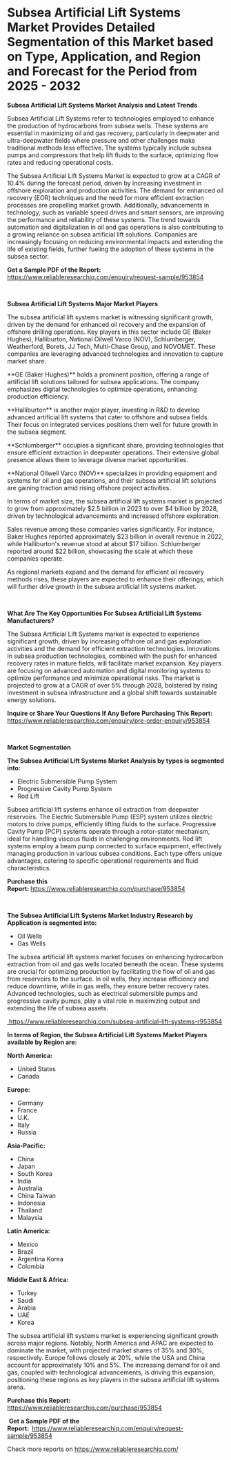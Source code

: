 <p><h1>Subsea Artificial Lift Systems Market Provides Detailed Segmentation of this Market based on Type, Application, and Region and Forecast for the Period from 2025 - 2032</h1></p><p><strong>Subsea Artificial Lift Systems Market Analysis and Latest Trends</strong></p>
<p><p>Subsea Artificial Lift Systems refer to technologies employed to enhance the production of hydrocarbons from subsea wells. These systems are essential in maximizing oil and gas recovery, particularly in deepwater and ultra-deepwater fields where pressure and other challenges make traditional methods less effective. The systems typically include subsea pumps and compressors that help lift fluids to the surface, optimizing flow rates and reducing operational costs.</p><p>The Subsea Artificial Lift Systems Market is expected to grow at a CAGR of 10.4% during the forecast period, driven by increasing investment in offshore exploration and production activities. The demand for enhanced oil recovery (EOR) techniques and the need for more efficient extraction processes are propelling market growth. Additionally, advancements in technology, such as variable speed drives and smart sensors, are improving the performance and reliability of these systems. The trend towards automation and digitalization in oil and gas operations is also contributing to a growing reliance on subsea artificial lift solutions. Companies are increasingly focusing on reducing environmental impacts and extending the life of existing fields, further fueling the adoption of these systems in the subsea sector.</p></p>
<p><strong>Get a Sample PDF of the Report:&nbsp;</strong> <a href="https://www.reliableresearchiq.com/enquiry/request-sample/953854?utm_campaign=2758&utm_medium=2&utm_source=Github&utm_content=ia&utm_term=07032025&utm_id=subsea-artificial-lift-systems">https://www.reliableresearchiq.com/enquiry/request-sample/953854</a></p>
<p>&nbsp;</p>
<p><strong>Subsea Artificial Lift Systems Major Market Players</strong></p>
<p><p>The subsea artificial lift systems market is witnessing significant growth, driven by the demand for enhanced oil recovery and the expansion of offshore drilling operations. Key players in this sector include GE (Baker Hughes), Halliburton, National Oilwell Varco (NOV), Schlumberger, Weatherford, Borets, JJ Tech, Multi-Chase Group, and NOVOMET. These companies are leveraging advanced technologies and innovation to capture market share.</p><p>**GE (Baker Hughes)** holds a prominent position, offering a range of artificial lift solutions tailored for subsea applications. The company emphasizes digital technologies to optimize operations, enhancing production efficiency.</p><p>**Halliburton** is another major player, investing in R&D to develop advanced artificial lift systems that cater to offshore and subsea fields. Their focus on integrated services positions them well for future growth in the subsea segment.</p><p>**Schlumberger** occupies a significant share, providing technologies that ensure efficient extraction in deepwater operations. Their extensive global presence allows them to leverage diverse market opportunities.</p><p>**National Oilwell Varco (NOV)** specializes in providing equipment and systems for oil and gas operations, and their subsea artificial lift solutions are gaining traction amid rising offshore project activities.</p><p>In terms of market size, the subsea artificial lift systems market is projected to grow from approximately $2.5 billion in 2023 to over $4 billion by 2028, driven by technological advancements and increased offshore exploration.</p><p>Sales revenue among these companies varies significantly. For instance, Baker Hughes reported approximately $23 billion in overall revenue in 2022, while Halliburton's revenue stood at about $17 billion. Schlumberger reported around $22 billion, showcasing the scale at which these companies operate.</p><p>As regional markets expand and the demand for efficient oil recovery methods rises, these players are expected to enhance their offerings, which will further drive growth in the subsea artificial lift systems market.</p></p>
<p>&nbsp;</p>
<p><strong>What Are The Key Opportunities For Subsea Artificial Lift Systems Manufacturers?</strong></p>
<p><p>The Subsea Artificial Lift Systems market is expected to experience significant growth, driven by increasing offshore oil and gas exploration activities and the demand for efficient extraction technologies. Innovations in subsea production technologies, combined with the push for enhanced recovery rates in mature fields, will facilitate market expansion. Key players are focusing on advanced automation and digital monitoring systems to optimize performance and minimize operational risks. The market is projected to grow at a CAGR of over 5% through 2028, bolstered by rising investment in subsea infrastructure and a global shift towards sustainable energy solutions.</p></p>
<p><strong>Inquire or Share Your Questions If Any Before Purchasing This Report:</strong> <a href="https://www.reliableresearchiq.com/enquiry/pre-order-enquiry/953854?utm_campaign=2758&utm_medium=2&utm_source=Github&utm_content=ia&utm_term=07032025&utm_id=subsea-artificial-lift-systems">https://www.reliableresearchiq.com/enquiry/pre-order-enquiry/953854</a></p>
<p>&nbsp;</p>
<p><strong>Market Segmentation</strong></p>
<p><strong>The Subsea Artificial Lift Systems Market Analysis by types is segmented into:</strong></p>
<p><ul><li>Electric Submersible Pump System</li><li>Progressive Cavity Pump System</li><li>Rod Lift</li></ul></p>
<p><p>Subsea artificial lift systems enhance oil extraction from deepwater reservoirs. The Electric Submersible Pump (ESP) system utilizes electric motors to drive pumps, efficiently lifting fluids to the surface. Progressive Cavity Pump (PCP) systems operate through a rotor-stator mechanism, ideal for handling viscous fluids in challenging environments. Rod lift systems employ a beam pump connected to surface equipment, effectively managing production in various subsea conditions. Each type offers unique advantages, catering to specific operational requirements and fluid characteristics.</p></p>
<p><strong>Purchase this Report:&nbsp;</strong><a href="https://www.reliableresearchiq.com/purchase/953854?utm_campaign=2758&utm_medium=2&utm_source=Github&utm_content=ia&utm_term=07032025&utm_id=subsea-artificial-lift-systems">https://www.reliableresearchiq.com/purchase/953854</a></p>
<p>&nbsp;</p>
<p><strong>The Subsea Artificial Lift Systems Market Industry Research by Application is segmented into:</strong></p>
<p><ul><li>Oil Wells</li><li>Gas Wells</li></ul></p>
<p><p>The subsea artificial lift systems market focuses on enhancing hydrocarbon extraction from oil and gas wells located beneath the ocean. These systems are crucial for optimizing production by facilitating the flow of oil and gas from reservoirs to the surface. In oil wells, they increase efficiency and reduce downtime, while in gas wells, they ensure better recovery rates. Advanced technologies, such as electrical submersible pumps and progressive cavity pumps, play a vital role in maximizing output and extending the life of subsea assets.</p></p>
<p><a href="https://www.reliableresearchiq.com/subsea-artificial-lift-systems-r953854?utm_campaign=2758&utm_medium=2&utm_source=Github&utm_content=ia&utm_term=07032025&utm_id=subsea-artificial-lift-systems">&nbsp;https://www.reliableresearchiq.com/subsea-artificial-lift-systems-r953854</a></p>
<p><strong>In terms of Region, the Subsea Artificial Lift Systems Market Players available by Region are:</strong></p>
<p>
    <p> <strong> North America: </strong>
        <ul>
            <li>United States</li>
            <li>Canada</li>
        </ul>
        </p> 
    <p> <strong> Europe: </strong>
        <ul>
            <li>Germany</li>
            <li>France</li>
            <li>U.K.</li>
            <li>Italy</li>
            <li>Russia</li>
        </ul>
        </p> 
    <p> <strong> Asia-Pacific: </strong>
        <ul>
            <li>China</li>
            <li>Japan</li>
            <li>South Korea</li>
            <li>India</li>
            <li>Australia</li>
            <li>China Taiwan</li>
            <li>Indonesia</li>
            <li>Thailand</li>
            <li>Malaysia</li>
        </ul>
        </p> 
    <p> <strong> Latin America: </strong>
        <ul>
            <li>Mexico</li>
            <li>Brazil</li>
            <li>Argentina Korea</li>
            <li>Colombia</li>
        </ul>
        </p> 
    <p> <strong> Middle East & Africa: </strong>
        <ul>
            <li>Turkey</li>
            <li>Saudi</li>
            <li>Arabia</li>
            <li>UAE</li>
            <li>Korea</li>
        </ul>
    </p>
    </p>
<p><p>The subsea artificial lift systems market is experiencing significant growth across major regions. Notably, North America and APAC are expected to dominate the market, with projected market shares of 35% and 30%, respectively. Europe follows closely at 20%, while the USA and China account for approximately 10% and 5%. The increasing demand for oil and gas, coupled with technological advancements, is driving this expansion, positioning these regions as key players in the subsea artificial lift systems arena.</p></p>
<p><strong>Purchase this Report: </strong><a href="https://www.reliableresearchiq.com/purchase/953854?utm_campaign=2758&utm_medium=2&utm_source=Github&utm_content=ia&utm_term=07032025&utm_id=subsea-artificial-lift-systems">https://www.reliableresearchiq.com/purchase/953854</a></p>
<p>&nbsp;<strong>Get a Sample PDF of the Report:&nbsp;&nbsp;</strong><a href="https://www.reliableresearchiq.com/enquiry/request-sample/953854?utm_campaign=2758&utm_medium=2&utm_source=Github&utm_content=ia&utm_term=07032025&utm_id=subsea-artificial-lift-systems">https://www.reliableresearchiq.com/enquiry/request-sample/953854</a></p>
<p><strong></strong></p>
<p>Check more reports on <a href="https://www.reliableresearchiq.com/?utm_campaign=2758&utm_medium=2&utm_source=Github&utm_content=ia&utm_term=07032025&utm_id=subsea-artificial-lift-systems">https://www.reliableresearchiq.com/</a></p>